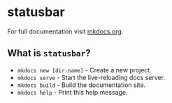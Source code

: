 # statusbar

For full documentation visit [mkdocs.org](http://mkdocs.org).

## What is `statusbar`?

* `mkdocs new [dir-name]` - Create a new project.
* `mkdocs serve` - Start the live-reloading docs server.
* `mkdocs build` - Build the documentation site.
* `mkdocs help` - Print this help message.
